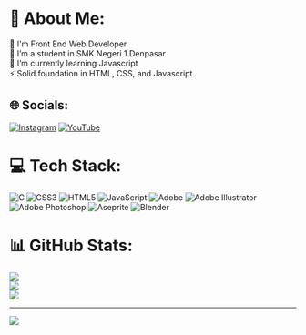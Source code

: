 # 💫 About Me:
🔭 I'm Front End Web Developer<br>📘 I’m a student in SMK Negeri 1 Denpasar<br>🌱 I’m currently learning Javascript<br>⚡ Solid foundation in HTML, CSS, and Javascript


## 🌐 Socials:
[![Instagram](https://img.shields.io/badge/Instagram-%23E4405F.svg?logo=Instagram&logoColor=white)](https://instagram.com/eriya.studios) [![YouTube](https://img.shields.io/badge/YouTube-%23FF0000.svg?logo=YouTube&logoColor=white)](https://youtube.com/@eriyadeveloper) 

# 💻 Tech Stack:
![C](https://img.shields.io/badge/c-%2300599C.svg?style=for-the-badge&logo=c&logoColor=white) ![CSS3](https://img.shields.io/badge/css3-%231572B6.svg?style=for-the-badge&logo=css3&logoColor=white) ![HTML5](https://img.shields.io/badge/html5-%23E34F26.svg?style=for-the-badge&logo=html5&logoColor=white) ![JavaScript](https://img.shields.io/badge/javascript-%23323330.svg?style=for-the-badge&logo=javascript&logoColor=%23F7DF1E) ![Adobe](https://img.shields.io/badge/adobe-%23FF0000.svg?style=for-the-badge&logo=adobe&logoColor=white) ![Adobe Illustrator](https://img.shields.io/badge/adobe%20illustrator-%23FF9A00.svg?style=for-the-badge&logo=adobe%20illustrator&logoColor=white) ![Adobe Photoshop](https://img.shields.io/badge/adobe%20photoshop-%2331A8FF.svg?style=for-the-badge&logo=adobe%20photoshop&logoColor=white) ![Aseprite](https://img.shields.io/badge/Aseprite-FFFFFF?style=for-the-badge&logo=Aseprite&logoColor=#7D929E) ![Blender](https://img.shields.io/badge/blender-%23F5792A.svg?style=for-the-badge&logo=blender&logoColor=white)
# 📊 GitHub Stats:
![](https://github-readme-stats.vercel.app/api?username=EriyaDev&theme=merko&hide_border=false&include_all_commits=true&count_private=true)<br/>
![](https://github-readme-streak-stats.herokuapp.com/?user=EriyaDev&theme=merko&hide_border=false)<br/>
![](https://github-readme-stats.vercel.app/api/top-langs/?username=EriyaDev&theme=merko&hide_border=false&include_all_commits=true&count_private=true&layout=compact)

---
[![](https://visitcount.itsvg.in/api?id=EriyaDev&icon=0&color=6)](https://visitcount.itsvg.in)

<!-- Proudly created with GPRM ( https://gprm.itsvg.in ) -->
